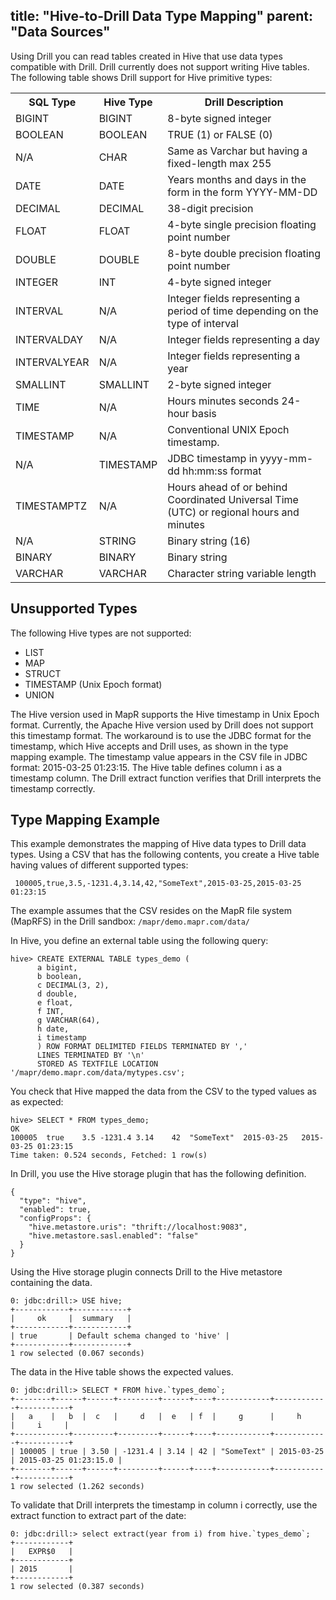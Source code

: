 title: "Hive-to-Drill Data Type Mapping"
parent: "Data Sources"
---
Using Drill you can read tables created in Hive that use data types compatible with Drill. Drill currently does not support writing Hive tables. The following table shows Drill support for Hive primitive types:
<table>
  <tr>
    <th>SQL Type</th>
    <th>Hive Type</th>
    <th>Drill Description</th>
  </tr>
  <tr>
    <td>BIGINT</td>
    <td>BIGINT</td>
    <td>8-byte signed integer</td>
  </tr>
  <tr>
    <td>BOOLEAN</td>
    <td>BOOLEAN</td>
    <td>TRUE (1) or FALSE (0)</td>
  </tr>
  <tr>
    <td>N/A</td>
    <td>CHAR</td>
    <td>Same as Varchar but having a fixed-length max 255</td>
  </tr>
  <tr>
    <td>DATE</td>
    <td>DATE</td>
    <td>Years months and days in the form in the form YYYY-­MM-­DD</td>
  </tr>
  <tr>
    <td>DECIMAL</td>
    <td>DECIMAL</td>
    <td>38-digit precision</td>
  </tr>
  <tr>
    <td>FLOAT</td>
    <td>FLOAT</td>
    <td>4-byte single precision floating point number</td>
  </tr>
  <tr>
    <td>DOUBLE</td>
    <td>DOUBLE</td>
    <td>8-byte double precision floating point number</td>
  </tr>
  <tr>
    <td>INTEGER</td>
    <td>INT</td>
    <td>4-byte signed integer</td>
  </tr>
  <tr>
    <td>INTERVAL</td>
    <td>N/A</td>
    <td>Integer fields representing a period of time depending on the type of interval</td>
  </tr>
  <tr>
    <td>INTERVALDAY</td>
    <td>N/A</td>
    <td>Integer fields representing a day</td>
  </tr>
  <tr>
    <td>INTERVALYEAR</td>
    <td>N/A</td>
    <td>Integer fields representing a year</td>
  </tr>
  <tr>
    <td>SMALLINT</td>
    <td>SMALLINT</td>
    <td>2-byte signed integer</td>
  </tr>
  <tr>
    <td>TIME</td>
    <td>N/A</td>
    <td>Hours minutes seconds 24-hour basis</td>
  </tr>
  <tr>
    <td>TIMESTAMP</td>
    <td>N/A</td>
    <td>Conventional UNIX Epoch timestamp.</td>
  </tr>
  <tr>
    <td>N/A</td>
    <td>TIMESTAMP</td>
    <td>JDBC timestamp in yyyy-mm-dd hh:mm:ss format</td>
  </tr>
  <tr>
    <td>TIMESTAMPTZ</td>
    <td>N/A</td>
    <td>Hours ahead of or behind Coordinated Universal Time (UTC) or regional hours and minutes</td>
  </tr>
  <tr>
    <td>N/A</td>
    <td>STRING</td>
    <td>Binary string (16)</td>
  </tr>
  <tr>
    <td>BINARY</td>
    <td>BINARY</td>
    <td>Binary string</td>
  </tr>
  <tr>
    <td>VARCHAR</td>
    <td>VARCHAR</td>
    <td>Character string variable length</td>
  </tr>
</table>

## Unsupported Types
The following Hive types are not supported:

* LIST
* MAP
* STRUCT
* TIMESTAMP (Unix Epoch format)
* UNION

The Hive version used in MapR supports the Hive timestamp in Unix Epoch format. Currently, the Apache Hive version used by Drill does not support this timestamp format. The workaround is to use the JDBC format for the timestamp, which Hive accepts and Drill uses, as shown in the type mapping example. The timestamp value appears in the CSV file in JDBC format: 2015-03-25 01:23:15. The Hive table defines column i as a timestamp column. The Drill extract function verifies that Drill interprets the timestamp correctly.

## Type Mapping Example
This example demonstrates the mapping of Hive data types to Drill data types. Using a CSV that has the following contents, you create a Hive table having values of different supported types:

     100005,true,3.5,-1231.4,3.14,42,"SomeText",2015-03-25,2015-03-25 01:23:15 

The example assumes that the CSV resides on the MapR file system (MapRFS) in the Drill sandbox: `/mapr/demo.mapr.com/data/`
 
In Hive, you define an external table using the following query:

    hive> CREATE EXTERNAL TABLE types_demo ( 
          a bigint, 
          b boolean, 
          c DECIMAL(3, 2), 
          d double, 
          e float, 
          f INT, 
          g VARCHAR(64), 
          h date,
          i timestamp
          ) ROW FORMAT DELIMITED FIELDS TERMINATED BY ',' 
          LINES TERMINATED BY '\n' 
          STORED AS TEXTFILE LOCATION '/mapr/demo.mapr.com/data/mytypes.csv';

You check that Hive mapped the data from the CSV to the typed values as as expected:

    hive> SELECT * FROM types_demo;
    OK
    100005	true	3.5	-1231.4	3.14	42	"SomeText"	2015-03-25   2015-03-25 01:23:15
    Time taken: 0.524 seconds, Fetched: 1 row(s)

In Drill, you use the Hive storage plugin that has the following definition.

	{
	  "type": "hive",
	  "enabled": true,
	  "configProps": {
	    "hive.metastore.uris": "thrift://localhost:9083",
	    "hive.metastore.sasl.enabled": "false"
	  }
	}

Using the Hive storage plugin connects Drill to the Hive metastore containing the data.
	
	0: jdbc:drill:> USE hive;
	+------------+------------+
	|     ok     |  summary   |
	+------------+------------+
	| true       | Default schema changed to 'hive' |
	+------------+------------+
	1 row selected (0.067 seconds)
	
The data in the Hive table shows the expected values.
	
	0: jdbc:drill:> SELECT * FROM hive.`types_demo`;
	+--------+------+------+---------+------+----+------------+------------+-----------+
	|   a    |   b  |  c   |     d   |  e   | f  |     g      |     h      |     i     |
	+------------+---------+---------+------+----+------------+------------+-----------+
	| 100005 | true | 3.50 | -1231.4 | 3.14 | 42 | "SomeText" | 2015-03-25 | 2015-03-25 01:23:15.0 |
	+--------+------+------+---------+------+----+------------+------------+-----------+
	1 row selected (1.262 seconds)
	
To validate that Drill interprets the timestamp in column i correctly, use the extract function to extract part of the date:

    0: jdbc:drill:> select extract(year from i) from hive.`types_demo`;
    +------------+
    |   EXPR$0   |
    +------------+
    | 2015       |
    +------------+
    1 row selected (0.387 seconds)
